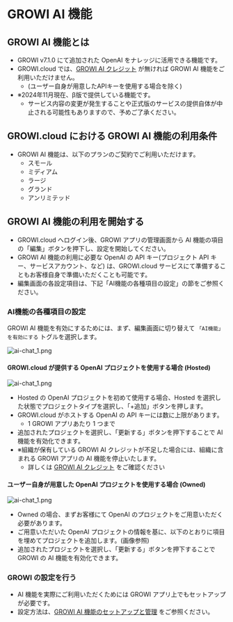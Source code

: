 # GROWI AI 機能

## GROWI AI 機能とは

- GROWI v7.1.0 にて追加された OpenAI をナレッジに活用できる機能です。
- GROWI.cloud では、[GROWI AI クレジット](./growi-ai-credit.html) が無ければ GROWI AI 機能をご利用いただけません。
  - (ユーザー自身が用意したAPIキーを使用する場合を除く)
- ※2024年11月現在、β版で提供している機能です。
  - サービス内容の変更が発生することや正式版のサービスの提供自体が中止される可能性もありますので、予めご了承ください。

## GROWI.cloud における GROWI AI 機能の利用条件

- GROWI AI 機能は、以下のプランのご契約でご利用いただけます。
  - スモール
  - ミディアム
  - ラージ
  - グランド
  - アンリミテッド

## GROWI AI 機能の利用を開始する

- GROWI.cloud へログイン後、GROWI アプリの管理画面から AI 機能の項目の「編集」ボタンを押下し、設定を開始してください。
- GROWI AI 機能の利用に必要な OpenAI の API キー(プロジェクト API キー、サービスアカウント、など) は、GROWI.cloud サービスにて準備することもお客様自身で準備いただくことも可能です。
- 編集画面の各設定項目は、下記「AI機能の各種項目の設定」の節をご参照ください。

### AI機能の各種項目の設定

GROWI AI 機能を有効にするためには、まず、編集画面に切り替えて `「AI機能」を有効にする` トグルを選択します。

<img :src="$withBase('/assets/images/ja/ai-chat_1.png')" alt="ai-chat_1.png" class="border p-2 my-2">

#### GROWI.cloud が提供する OpenAI プロジェクトを使用する場合 (Hosted)

<img :src="$withBase('/assets/images/ja/ai-chat_2.png')" alt="ai-chat_1.png" class="border p-2 my-2">

- Hosted の OpenAI プロジェクトを初めて使用する場合、Hosted を選択した状態でプロジェクトタイプを選択し、「+追加」ボタンを押します。
- GROWI.cloud がホストする OpenAI の API キーには数に上限があります。
  - 1 GROWI アプリあたり 1 つまで
- 追加されたプロジェクトを選択し、「更新する」ボタンを押下することで AI 機能を有効化できます。
- <span class="text-danger">※組織が保有している GROWI AI クレジットが不足した場合には、組織に含まれる GROWI アプリの AI 機能を停止いたします。</span>
  - 詳しくは [GROWI AI クレジット](./growi-ai-credit.html) をご確認ください


#### ユーザー自身が用意した OpenAI プロジェクトを使用する場合 (Owned)

<img :src="$withBase('/assets/images/ja/ai-chat_3.png')" alt="ai-chat_1.png" class="border p-2 my-2">

- Owned の場合、まずお客様にて OpenAI のプロジェクトをご用意いただく必要があります。
- ご用意いただいた OpenAI プロジェクトの情報を基に、以下のとおりに項目を埋めてプロジェクトを追加します。(画像参照)
- 追加されたプロジェクトを選択し、「更新する」ボタンを押下することで GROWI の AI 機能を有効化できます。

### GROWI の設定を行う

- AI 機能を実際にご利用いただくためには GROWI アプリ上でもセットアップが必要です。
- 設定方法は、[GROWI AI 機能のセットアップと管理](/ja/admin-guide/management-cookbook/ai-function.html) をご参照ください。

